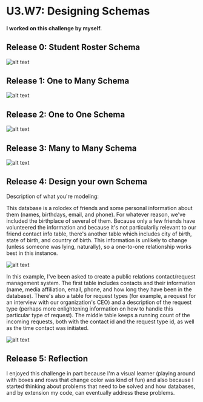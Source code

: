 # U3.W7: Designing Schemas


#### I worked on this challenge by myself.


## Release 0: Student Roster Schema

![alt text](https://github.com/carlkrause/phase_0_unit_3/blob/master/week_7/[images/schema_students.jpg])

## Release 1: One to Many Schema

![alt text](https://github.com/carlkrause/phase_0_unit_3/blob/master/week_7/images/[schema_one-to-many.jpg])

## Release 2: One to One Schema

![alt text](https://github.com/carlkrause/phase_0_unit_3/blob/master/week_7/images/[schema_one-to-one.jpg])

## Release 3: Many to Many Schema

![alt text](https://github.com/carlkrause/phase_0_unit_3/blob/master/week_7/images/[schema_many-to-many.jpg])

## Release 4: Design your own Schema
Description of what you're modeling:

This database is a rolodex of friends and some personal information about them (names, birthdays, email, and phone). For whatever reason, we've included the birthplace of several of them. Because only a few friends have volunteered the information and because it's not particularily relevant to our friend contact info table, there's another table which includes city of birth, state of birth, and country of birth. This information is unlikely to change (unless someone was lying, naturally), so a one-to-one relationship works best in this instance.

![alt text](https://github.com/carlkrause/phase_0_unit_3/blob/master/week_7/images/[my-schema_one-to-one.jpg])

In this example, I've been asked to create a public relations contact/request management system. The first table includes contacts and their information (name, media affiliation, email, phone, and how long they have been in the database). There's also a table for request types (for example, a request for an interview with our organization's CEO) and a description of the request type (perhaps more enlightening information on how to handle this particular type of request). The middle table keeps a running count of the incoming requests, both with the contact id and the request type id, as well as the time contact was initiated.

![alt text](https://github.com/carlkrause/phase_0_unit_3/blob/master/week_7/[images/my-schema_many-to-many.jpg])

## Release 5: Reflection

I enjoyed this challenge in part because I'm a visual learner (playing around with boxes and rows that change color was kind of fun) and also because I started thinking about problems that need to be solved and how databases, and by extension my code, can eventually address these problems.
